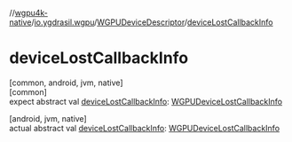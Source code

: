 //[wgpu4k-native](../../../index.md)/[io.ygdrasil.wgpu](../index.md)/[WGPUDeviceDescriptor](index.md)/[deviceLostCallbackInfo](device-lost-callback-info.md)

# deviceLostCallbackInfo

[common, android, jvm, native]\
[common]\
expect abstract val [deviceLostCallbackInfo](device-lost-callback-info.md): [WGPUDeviceLostCallbackInfo](../-w-g-p-u-device-lost-callback-info/index.md)

[android, jvm, native]\
actual abstract val [deviceLostCallbackInfo](device-lost-callback-info.md): [WGPUDeviceLostCallbackInfo](../-w-g-p-u-device-lost-callback-info/index.md)